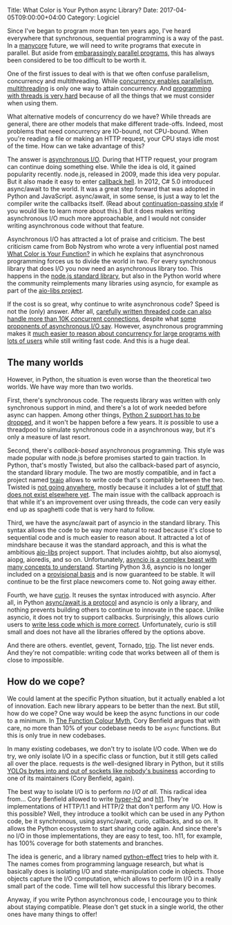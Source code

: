 Title: What Color is Your Python async Library?
Date: 2017-04-05T09:00:00+04:00
Category: Logiciel

Since I've began to program more than ten years ago, I've heard
everywhere that synchronous, sequential programming is a way of the
past. In a
[manycore](https://en.wikipedia.org/wiki/Manycore_processor) future,
we will need to write programs that execute in parallel. But aside
from [embarassingly parallel
programs](https://en.wikipedia.org/wiki/Embarrassingly_parallel), this
has always been considered to be too difficult to be worth it.

One of the first issues to deal with is that we often confuse
parallelism, concurrency and multithreading. While [concurrency
enables
parallelism](https://blog.golang.org/concurrency-is-not-parallelism),
[multithreading](https://en.wikipedia.org/wiki/Multithreading_(software))
is only one way to attain concurrency. And [programming with threads
is very hard](https://glyph.twistedmatrix.com/2014/02/unyielding.html)
because of all the things that we must consider when using them.

What alternative models of concurrency do we have? While threads are
general, there are other models that make different trade-offs.
Indeed, most problems that need concurrency are IO-bound, not
CPU-bound. When you're reading a file or making an HTTP request, your
CPU stays idle most of the time. How can we take advantage of this?

The answer is [asynchronous
I/O](https://en.wikipedia.org/wiki/Asynchronous_I/O). During that HTTP
request, your program can continue doing something else. While the
idea is old, it gained popularity recently. node.js, released in 2009,
made this idea very popular. But it also made it easy to enter
[callback hell](http://callbackhell.com/). In 2012, C# 5.0 introduced
async/await to the world. It was a great step forward that was adopted
in Python and JavaScript. async/await, in some sense, is just a way to
let the compiler write the callbacks itself. (Read about
[continuation-passing
style](https://en.wikipedia.org/wiki/Continuation-passing_style) if
you would like to learn more about this.) But it does makes writing
asynchronous I/O much more approachable, and I would not consider
writing asynchronous code without that feature.

Asynchronous I/O has attracted a lot of praise and criticism. The best
criticism came from Bob Nystrom who wrote a very influential post
named [What Color is Your
Function?](http://journal.stuffwithstuff.com/2015/02/01/what-color-is-your-function/)
in which he explains that asynchronous programming forces us to divide
the world in two. For every synchronous library that does I/O you now
need an asynchronous library too. This happens in the [node.js
standard library](https://nodejs.org/api/fs.html), but also in the
Python world where the community reimplements many libraries using
asyncio, for example as part of the [aio-libs
project](https://github.com/aio-libs).

If the cost is so great, why continue to write asynchronous code?
Speed is not the (only) answer. After all, [carefully written threaded
code can also handle more than 10K concurrent
connections](http://stackoverflow.com/questions/17593699/tcp-ip-solving-the-c10k-with-the-thread-per-client-approach/17771219#17771219),
despite what [some proponents of asynchronous I/O
say](https://lwn.net/Articles/692254/). However, asynchronous
programming makes it [much easier to reason about concurrency for
large programs with lots of
users](https://glyph.twistedmatrix.com/2014/02/unyielding.html) while
still writing fast code. And this is a huge deal.


## The many worlds

However, in Python, the situation is even worse than the theoretical
two worlds. We have way more than two worlds.

First, there's synchronous code. The requests library was written with
only synchronous support in mind, and there's a lot of work needed
before async can happen. Among other things, [Python 2 support has to
be
dropped](https://github.com/kennethreitz/requests/issues/1390#issuecomment-225395648),
and it won't be happen before a few years. It *is* possible to use a
threadpool to simulate synchronous code in a asynchronous way, but
it's only a measure of last resort.

Second, there's *callback-based* asynchronous programming. This style
was made popular with node.js before promises started to gain
traction.  In Python, that's mostly Twisted, but also the
callback-based part of asyncio, the standard library module. The two
are mostly compatible, and in fact a project named
[txaio](https://txaio.readthedocs.io/en/latest/) allows to write code
that's compatibly between the two. Twisted is [not going
anywhere](https://lwn.net/Articles/692254/), mostly because it
includes a lot of [stuff that does not exist elsewhere
yet](https://glyph.twistedmatrix.com/2014/05/the-report-of-our-death.html).
The main issue with the callback approach is that while it's an
improvement over using threads, the code can very easily end up as
spaghetti code that is very hard to follow.

Third, we have the async/await part of asyncio in the standard
library. This syntax allows the code to be way more natural to read
because it's close to sequential code and is much easier to reason
about. It attracted a lot of mindshare because it was the standard
approach, and this is what the ambitious
[aio-libs](https://github.com/aio-libs) project support. That includes
aiohttp, but also aiomysql, aiopg, aioredis, and so on. Unfortunately,
[asyncio is a complex beast with many concepts to
understand](http://lucumr.pocoo.org/2016/10/30/i-dont-understand-asyncio/).
Starting Python 3.6, asyncio is no longer included on a [provisional
basis](https://docs.python.org/3.5/glossary.html#term-provisional-api)
and is now guaranteed to be stable. It will continue to be the first
place newcomers come to. Not going away either.

Fourth, we have [curio](https://github.com/dabeaz/curio). It reuses
the syntax introduced with asyncio. After all, in Python [async/await
is a
protocol](https://mail.python.org/pipermail/async-sig/2016-November/000166.html)
and asyncio is only a library, and nothing prevents building others to
continue to innovate in the space. Unlike asyncio, it does not try to
support callbacks. Surprisingly, this allows curio users to [write
less code which is more
correct](https://vorpus.org/blog/some-thoughts-on-asynchronous-api-design-in-a-post-asyncawait-world/).
Unfortunately, curio is still small and does not have all the
libraries offered by the options above.

And there are others. eventlet, gevent, Tornado,
[trio](https://github.com/python-trio/trio/). The list never ends. And
they're not compatible: writing code that works between all of them is
close to impossible.

## How do we cope?

We could lament at the specific Python situation, but it actually
enabled a lot of innovation. Each new library appears to be better
than the next. But still, how do we cope? One way would be keep the
async functions in our code to a minimum. In [The Function Colour
Myth](https://lukasa.co.uk/2016/07/The_Function_Colour_Myth/#how-to-live-with-coloured-functions),
Cory Benfield argues that with care, no more than 10% of your codebase
needs to be `async` functions. But this is only true in new codebases.

In many existing codebases, we don't try to isolate I/O code. When we
do try, we only isolate I/O in a specific class or function, but it
still gets called all over the place. requests is *the* well-designed
library in Python, but it stills [YOLOs bytes into and out of sockets
like nobody's
business](https://github.com/kennethreitz/requests/issues/1390#issuecomment-224975630)
according to one of its maintainers (Cory Benfield, again).

The best way to isolate I/O is to perform *no I/O at all*. This
radical idea from... Cory Benfield allowed to write
[hyper-h2](https://python-hyper.org/h2/en/stable/) and
[h11](https://github.com/njsmith/h11). They're implementations of
HTTP/1.1 and HTTP/2 that don't perform any I/O. How is this possible?
Well, they introduce a toolkit which can be used in any Python code,
be it synchronous, using async/await, curio, callbacks, and so on. It
allows the Python ecosystem to start sharing code again. And since
there's no I/O in those implementations, they are easy to test, too.
h11, for example, has 100% coverage for both statements and branches.

The idea is generic, and a library named
[python-effect](https://github.com/python-effect/effect) tries to help
with it. The names comes from programming language research, but what
is basically does is isolating I/O and state-manipulation code in
objects. Those objects capture the I/O computation, which allows to
perform I/O in a really small part of the code. Time will tell how
successful this library becomes.

Anyway, if you write Python asynchronous code, I encourage you to
think about staying compatible. Please don't get stuck in a single
world, the other ones have many things to offer!

<!-- vim: spelllang=en
-->
